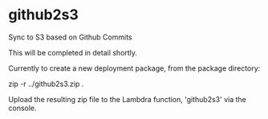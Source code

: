 # github2s3
Sync to S3 based on Github Commits

This will be completed in detail shortly.

Currently to create a new deployment package, from the package directory:

zip -r ../github2s3.zip .

Upload the resulting zip file to the Lambdra function, 'github2s3' via the 
console.

